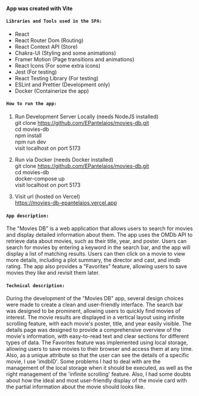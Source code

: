 #### App was created with Vite

#### `Libraries and Tools used in the SPA:`
- React
- React Router Dom (Routing)
- React Context API (Store)
- Chakra-UI (Styling and some animations)
- Framer Motion (Page transitions and animations)
- React Icons (For some extra icons)
- Jest (For testing)
- React Testing Library (For testing)
- ESLint and Prettier (Development only)
- Docker (Containerize the app)

#### `How to run the app:` 
1) Run Development Server Locally (needs NodeJS installed) <br/>
git clone https://github.com/EPantelaios/movies-db.git <br/>
cd movies-db <br/>
npm install <br/>
npm run dev <br/>
visit localhost on port 5173

2) Run via Docker (needs Docker installed) <br/>
git clone https://github.com/EPantelaios/movies-db.git <br/>
cd movies-db <br/>
docker-compose up <br/>
visit localhost on port 5173

2) Visit url (hosted on Vercel) <br/>
https://movies-db-epantelaios.vercel.app


#### `App description:`
The "Movies DB" is a web application that allows users to search for movies and display detailed information about them. The app uses the OMDb API to retrieve data about movies, such as their title, year, and poster. Users can search for movies by entering a keyword in the search bar, and the app will display a list of matching results. Users can then click on a movie to view more details, including a plot summary, the director and cast, and imdb rating. The app also provides a "Favorites" feature, allowing users to save movies they like and revisit them later.

#### `Technical description:`
During the development of the "Movies DB" app, several design choices were made to create a clean and user-friendly interface. The search bar was designed to be prominent, allowing users to quickly find movies of interest. The movie results are displayed in a vertical layout using infinite scrolling feature, with each movie's poster, title, and year easily visible. The details page was designed to provide a comprehensive overview of the movie's information, with easy-to-read text and clear sections for different types of data. The Favorites feature was implemented using local storage, allowing users to save movies to their browser and access them at any time. Also, as a unique attribute so that the user can see the details of a specific movie, I use 'imdbID'.
Some problems I had to deal with are the management of the local storage when it should be executed, as well as the right management of the 'infinite scrolling' feature. Also, I had some doubts about how the ideal and most user-friendly display of the movie card with the partial information about the movie should looks like.
